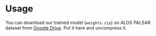 # Usage

You can download our trained model (``weights.zip``) on ALOS PALSAR dataset from [Google Drive](https://drive.google.com/drive/folders/1c3eXxOVtGvX90w2zTyY1ITVyTSlN9l69?usp=sharing). Put it here and uncompress it.


